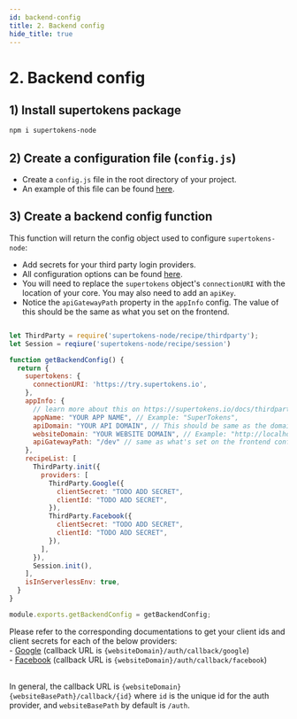 ```yaml
---
id: backend-config
title: 2. Backend config
hide_title: true
---
```


# 2. Backend config

## 1) Install supertokens package
```bash
npm i supertokens-node
```

## 2) Create a configuration file (`config.js`)
- Create a `config.js` file in the root directory of your project.
- An example of this file can be found [here](https://github.com/supertokens/supertokens-auth-react/blob/master/examples/with-aws-lambda/backend/config.js).


## 3) Create a backend config function
This function will return the config object used to configure `supertokens-node`:
- Add secrets for your third party login providers.
- All configuration options can be found [here](/docs/nodejs/thirdparty/init).
- You will need to replace the `supertokens` object's `connectionURI` with the location of your core. You may also need to add an `apiKey`.
- Notice the `apiGatewayPath` property in the `appInfo` config. The value of this should be the same as what you set on the frontend.

<!--DOCUSAURUS_CODE_TABS-->
<!--config.js-->
```js

let ThirdParty = require('supertokens-node/recipe/thirdparty');
let Session = reqiure('supertokens-node/recipe/session')

function getBackendConfig() {
  return {
    supertokens: {
      connectionURI: 'https://try.supertokens.io',
    },
    appInfo: {
      // learn more about this on https://supertokens.io/docs/thirdparty/appinfo
      appName: "YOUR APP NAME", // Example: "SuperTokens",
      apiDomain: "YOUR API DOMAIN", // This should be same as the domain name of your API Gateway. Example:  https://0ktsu4mmb6.execute-api.us-east-1.amazonaws.com
      websiteDomain: "YOUR WEBSITE DOMAIN", // Example: "http://localhost:8080",
      apiGatewayPath: "/dev" // same as what's set on the frontend config
    },
    recipeList: [
      ThirdParty.init({
        providers: [
          ThirdParty.Google({
            clientSecret: "TODO ADD SECRET",
            clientId: "TODO ADD SECRET",
          }),
          ThirdParty.Facebook({
            clientSecret: "TODO ADD SECRET",
            clientId: "TODO ADD SECRET",
          }),
        ],
      }),
      Session.init(),
    ],
    isInServerlessEnv: true,
  }
}

module.exports.getBackendConfig = getBackendConfig;

```
<!--END_DOCUSAURUS_CODE_TABS-->

<div class="specialNote" style="margin-bottom: 40px">
Please refer to the corresponding documentations to get your client ids and client secrets for each of the below providers:<br/>
  - <a href="https://developers.google.com/identity/sign-in/web/sign-in#create_authorization_credentials" rel="noopener noreferrer" target="_blank" >Google</a> (callback URL is <code>{websiteDomain}/auth/callback/google</code>)<br/>
  - <a href="https://developers.facebook.com/docs/development/create-an-app" rel="noopener noreferrer" target="_blank" >Facebook</a> (callback URL is <code>{websiteDomain}/auth/callback/facebook</code>)<br/><br/>

In general, the callback URL is `{websiteDomain}{websiteBasePath}/callback/{id}` where `id` is the unique id for the auth provider, and `websiteBasePath` by default is `/auth`.
</div>